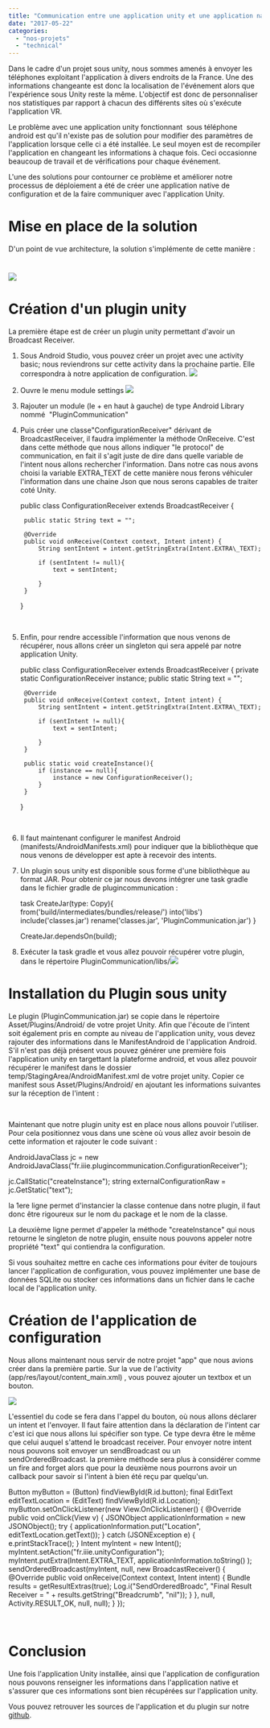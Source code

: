 ```yaml
---
title: "Communication entre une application unity et une application native"
date: "2017-05-22"
categories: 
  - "nos-projets"
  - "technical"
---
```


Dans le cadre d'un projet sous unity, nous sommes amenés à envoyer les téléphones exploitant l'application à divers endroits de la France. Une des informations changeante est donc la localisation de l'événement alors que l'expérience sous Unity reste la même. L'objectif est donc de personnaliser nos statistiques par rapport à chacun des différents sites où s'exécute l'application VR.

Le problème avec une application unity fonctionnant  sous téléphone android est qu'il n'existe pas de solution pour modifier des paramètres de l'application lorsque celle ci a été installée. Le seul moyen est de recompiler l'application en changeant les informations à chaque fois. Ceci occasionne beaucoup de travail et de vérifications pour chaque événement.

L'une des solutions pour contourner ce problème et améliorer notre processus de déploiement a été de créer une application native de configuration et de la faire communiquer avec l'application Unity.

# Mise en place de la solution

D'un point de vue architecture, la solution s'implémente de cette manière :

# [![](/assets/images/ArchiTechnique-1024x380.png)](https://blog.3ie.fr/wp-content/uploads/2017/03/ArchiTechnique.png)

# Création d'un plugin unity

La première étape est de créer un plugin unity permettant d'avoir un Broadcast Receiver.

1. Sous Android Studio, vous pouvez créer un projet avec une activity basic; nous reviendrons sur cette activity dans la prochaine partie. Elle correspondra à notre application de configuration. [![](/assets/images/1_CreateBasicActivity-1024x711.png)](https://blog.3ie.fr/wp-content/uploads/2017/03/1_CreateBasicActivity.png)
2. Ouvre le menu module settings [![](/assets/images/2_OpenModuleSettings.png)](https://blog.3ie.fr/wp-content/uploads/2017/03/2_OpenModuleSettings.png)
3. Rajouter un module (le + en haut à gauche) de type Android Library nommé  "PluginCommunication"
4. Puis créer une classe"ConfigurationReceiver" dérivant de BroadcastReceiver, il faudra implémenter la méthode OnReceive. C'est dans cette méthode que nous allons indiquer "le protocol" de communication, en fait il s'agit juste de dire dans quelle variable de l'intent nous allons rechercher l'information. Dans notre cas nous avons choisi la variable EXTRA\_TEXT de cette manière nous ferons véhiculer l'information dans une chaine Json que nous serons capables de traiter coté Unity.
    
    public class ConfigurationReceiver extends BroadcastReceiver {
       
        public static String text = "";
    
        @Override
        public void onReceive(Context context, Intent intent) {
            String sentIntent = intent.getStringExtra(Intent.EXTRA\_TEXT);
    
            if (sentIntent != null){
                text = sentIntent;
    
            }
        }
    }
    
     
5. Enfin, pour rendre accessible l'information que nous venons de récupérer, nous allons créer un singleton qui sera appelé par notre application Unity.
    
    public class ConfigurationReceiver extends BroadcastReceiver {
        private static ConfigurationReceiver instance;
        public static String text = "";
    
        @Override
        public void onReceive(Context context, Intent intent) {
            String sentIntent = intent.getStringExtra(Intent.EXTRA\_TEXT);
    
            if (sentIntent != null){
                text = sentIntent;
    
            }
        }
    
        public static void createInstance(){
            if (instance == null){
                instance = new ConfigurationReceiver();
            }
        }
    }
    
     
6. Il faut maintenant configurer le manifest Android (manifests/AndroidManifests.xml) pour indiquer que la bibliothèque que nous venons de développer est apte à recevoir des intents.
    
    <receiver android:name="fr.iiie.plugincommunication.ConfigurationReceiver">
    </receiver>
    
7. Un plugin sous unity est disponible sous forme d'une bibliothèque au format JAR. Pour obtenir ce jar nous devons intégrer une task gradle dans le fichier gradle de plugincommunication :
    
    task CreateJar(type: Copy){
        from('build/intermediates/bundles/release/')
        into('libs')
        include('classes.jar')
        rename('classes.jar', 'PluginCommunication.jar')
    }
    
    CreateJar.dependsOn(build);
    
8. Exécuter la task gradle et vous allez pouvoir récupérer votre plugin, dans le répertoire PluginCommunication/libs/[![](/assets/images/4_TaskGradle-1024x341.png)](https://blog.3ie.fr/wp-content/uploads/2017/03/4_TaskGradle.png)

# Installation du Plugin sous unity

Le plugin (PluginCommunication.jar) se copie dans le répertoire Asset/Plugins/Android/ de votre projet Unity. Afin que l'écoute de l'intent soit également pris en compte au niveau de l'application unity, vous devez rajouter des informations dans le ManifestAndroid de l'application Android. S'il n'est pas déjà présent vous pouvez générer une première fois l'application unity en targettant la plateforme android, et vous allez pouvoir récupérer le manifest dans le dossier temp/StagingArea/AndroidManifest.xml de votre projet unity. Copier ce manifest sous Asset/Plugins/Android/ en ajoutant les informations suivantes sur la réception de l'intent :

<receiver android:name="fr.iiie.plugincommunication.ConfigurationReceiver">
	<intent-filter>
		<action android:name="fr.iiie.unityConfiguration"></action>
	</intent-filter>
</receiver>

 

Maintenant que notre plugin unity est en place nous allons pouvoir l'utiliser. Pour cela positionnez vous dans une scène où vous allez avoir besoin de cette information et rajouter le code suivant :

AndroidJavaClass jc = new AndroidJavaClass("fr.iiie.plugincommunication.ConfigurationReceiver");

jc.CallStatic("createInstance");
string externalConfigurationRaw = jc.GetStatic<string>("text");

la 1ere ligne permet d'instancier la classe contenue dans notre plugin, il faut donc être rigoureux sur le nom du package et le nom de la classe.

La deuxième ligne permet d'appeler la méthode "createInstance" qui nous retourne le singleton de notre plugin, ensuite nous pouvons appeler notre propriété "text" qui contiendra la configuration.

Si vous souhaitez mettre en cache ces informations pour éviter de toujours lancer l'application de configuration, vous pouvez implémenter une base de données SQLite ou stocker ces informations dans un fichier dans le cache local de l'application unity.

# Création de l'application de configuration

Nous allons maintenant nous servir de notre projet "app" que nous avions créer dans la première partie. Sur la vue de l'activity (app/res/layout/content\_main.xml) , vous pouvez ajouter un textbox et un bouton.

[![](/assets/images/5_InterfaceContentMain-1024x516.png)](https://blog.3ie.fr/wp-content/uploads/2017/03/5_InterfaceContentMain.png)

L'essentiel du code se fera dans l'appel du bouton, où nous allons déclarer un intent et l'envoyer. Il faut faire attention dans la déclaration de l'intent car c'est ici que nous allons lui spécifier son type. Ce type devra être le même que celui auquel s'attend le broadcast receiver. Pour envoyer notre intent nous pouvons soit envoyer un sendBroadcast ou un sendOrderedBroadcast. la première méthode sera plus à considérer comme un fire and forget alors que pour la deuxième nous pourrons avoir un callback pour savoir si l'intent à bien été reçu par quelqu'un.

Button myButton = (Button)  findViewById(R.id.button);
final EditText editTextLocation = (EditText) findViewById(R.id.Location);
myButton.setOnClickListener(new View.OnClickListener() {
    @Override
    public void onClick(View v) {
        JSONObject applicationInformation = new JSONObject();
        try {
            applicationInformation.put("Location", editTextLocation.getText());
        } catch (JSONException e) {
            e.printStackTrace();
        }
        Intent myIntent = new Intent();
        myIntent.setAction("fr.iiie.unityConfiguration");
        myIntent.putExtra(Intent.EXTRA\_TEXT, applicationInformation.toString() );
        sendOrderedBroadcast(myIntent, null, new BroadcastReceiver() {
            @Override
            public void onReceive(Context context, Intent intent) {
                Bundle results = getResultExtras(true);
                Log.i("SendOrderedBroadc", "Final Result Receiver = " + results.getString("Breadcrumb", "nil"));
            }
        }, null, Activity.RESULT\_OK, null, null);
    }
});

 

# Conclusion

Une fois l'application Unity installée, ainsi que l'application de configuration nous pouvons renseigner les informations dans l'application native et s'assurer que ces informations sont bien récupérées sur l'application unity.

Vous pouvez retrouver les sources de l'application et du plugin sur notre [github](https://github.com/3IE/UnityConfigurator).
